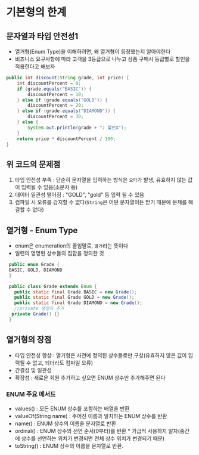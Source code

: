 # 기본형의 한계## 문자열과 타입 안전성1- 열거형(Enum Type)을 이해하려면, 왜 열거형이 등장했는지 알아야한다- 비즈니스 요구사항에 따라 고객을 3등급으로 나누고 상품 구매시 등급별로 할인을 적용한다고 해보자```javapublic int discount(String grade, int price) {    int discountPercent = 0;    if (grade.equals("BASIC")) {        discountPercent = 10;    } else if (grade.equals("GOLD")) {        discountPercent = 20;    } else if (grade.equals("DIAMOND")) {        discountPercent = 30;    } else {        System.out.println(grade + ": 할인X");    }    return price * discountPercent / 100;}```## 위 코드의 문제점1. 타입 안전성 부족 : 단순히 문자열을 입력하는 방식은 `오타`가 발생, 유효하지 않는 값이 입력될 수 있음(소문자 등)2. 데이터 일관성 떨어짐 : "GOLD", "gold" 등 입력 될 수 있음3. 컴파일 시 오류를 감지할 수 없다(`String`은 어떤 문자열이든 받기 때문에 문제를 해결할 수 없다)## 열거형 - Enum Type- enum은 enumeration의 줄임말로, `열거`라는 뜻이다- 일련의 명명된 상수들의 집합을 정의한 것```java public enum Grade { BASIC, GOLD, DIAMOND } ``````java public class Grade extends Enum {   public static final Grade BASIC = new Grade();   public static final Grade GOLD = new Grade();   public static final Grade DIAMOND = new Grade();   //private 생성자 추가  private Grade() {} }```## 열거형의 장점- 타입 안전성 향상 : 열거형은 사전에 정의된 상수들로만 구성(유효하지 않은 값이 입력될 수 없고, 되더라도 컴파일 오류)- 간결성 및 일관성- 확장성 : 새로운 회원 추가하고 싶으면 ENUM 상수만 추가해주면 된다### ENUM 주요 메서드- values() : 모든 ENUM 상수를 포함하는 배열을 반환- valueOf(String name) : 주어진 이름과 일치하는 ENUM 상수를 반환- name() : ENUM 상수의 이름을 문자열로 반환- ordinal() : ENUM 상수의 선언 순서(0부터)를 반환 * 가급적 사용하지 말자(중간에 상수를 선언하는 위치가 변경되면 전체 상수 위치가 변경되기 때문)- toString() : ENUM 상수의 이름을 문자열로 반환.